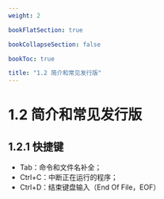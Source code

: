 ```yaml
---
weight: 2

bookFlatSection: true

bookCollapseSection: false

bookToc: true

title: "1.2 简介和常见发行版"
---
```


# 1.2 简介和常见发行版

## 1.2.1 快捷键

+ Tab：命令和文件名补全；
+ Ctrl+C：中断正在运行的程序；
+ Ctrl+D：结束键盘输入（End Of File，EOF）